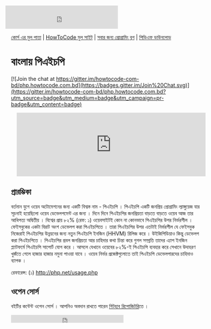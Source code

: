 <iframe src="https://www.facebook.com/plugins/likebox.php?href=https%3A%2F%2Fwww.facebook.com%2Fhowtocode.com.bd&amp;width&amp;height=62&amp;colorscheme=light&amp;show_faces=false&amp;header=false&amp;stream=false&amp;show_border=false&amp;appId=353725671441956" scrolling="no" frameborder="0" style="border:none; overflow:hidden; height:62px; margin-left:-15px;" allowTransparency="true"></iframe>

[কোর্স এর মুল পাতা](http://php.howtocode.com.bd/) | [HowToCode মুল সাইট](http://www.howtocode.com.bd/) | [সবার জন্য প্রোগ্রামিং ব্লগ](http://blog.howtocode.com.bd/) | [পিডিএফ ডাউনলোড](https://www.gitbook.com/download/pdf/book/howtocode-com-bd/-php)

# বাংলায় পিএইচপি

[![Join the chat at https://gitter.im/howtocode-com-bd/php.howtocode.com.bd](https://badges.gitter.im/Join%20Chat.svg)](https://gitter.im/howtocode-com-bd/php.howtocode.com.bd?utm_source=badge&utm_medium=badge&utm_campaign=pr-badge&utm_content=badge)


<iframe scrolling="auto" frameborder="0" style="border:none; overflow:hidden; height:170px; width:100%; margin-left: 15;" allowTransparency="true" src="http://api.howtocode.com.bd/contrib/php"></iframe> 


##  প্রারম্ভিকা
বর্তমান যুগে ওয়েব অটোমেশনের জন্য একটি বিশ্বস্ত নাম - পিএইচপি । পিএইচপি একটি জনপ্রিয় প্রোগ্রামিং ল্যাঙ্গুয়েজ যার সূচনাই হয়েছিলো ওয়েব ডেভেলপমেন্ট এর জন্য । দিনে দিনে পিএইচপির জনপ্রিয়তা বাড়তে বাড়তে ওয়েব আজ তার আধিপত্য অদ্বিতীয় । বিশ্বের প্রায় ৮২% (রেফ: ১) ওয়েবসাইটই কোন না কোনভাবে পিএইচপির উপর নির্ভরশীল । ফেইসবুকের একটা বিরাট অংশ ডেভেলপ করা পিএইচপিতে । তারা পিএইচপির উপর এতটাই নির্ভরশীল যে ফেইসবুক নিজেরাই পিএইচপির উন্নয়নের জন্য নতুন পিএইচপি ইনজিন (HHVM) রিলিজ করে । উইকিপিডিয়াও কিন্তু ডেভেলপ করা পিএইচপিতে । পিএইচপির প্রবল জনপ্রিয়তা আর চাহিদার কথা চিন্তা করে গুগল সম্প্রতি তাদের এ্যাপ ইনজিন প্ল্যাটফর্মে পিএইচপি সাপোর্ট যোগ করে । আসলে যেখানে ওয়েবের ৮২%-ই পিএইচপি ব্যবহার করে সেখানে উদাহরণ খুজঁতে গেলে হাজার হাজার নমুনা পাওয়া যাবে । ওয়েব নির্ভর প্রজেক্টগুলোতে তাই পিএইচপি ডেভেলপারদের চাহিদাও ব্যাপক ।

রেফারেন্স:
(১) <a href="http://php.net/usage.php">http://php.net/usage.php</a>


## ওপেন সোর্স

বইটির কন্টেন্ট ওপেন সোর্স । আপনিও অবদান রাখতে পারেন <a href="https://github.com/howtocode-com-bd/php.howtocode.com.bd">গিটহাব রিপোজিটরি</a>তে ।


<iframe src="https://www.facebook.com/plugins/like.php?href=http%3A%2F%2Fphp.howtocode.com.bd&amp;width&amp;layout=button_count&amp;action=like&amp;show_faces=false&amp;share=true&amp;height=21&amp;appId=353725671441956" scrolling="no" frameborder="0" style="border:none; overflow:hidden; height:21px;" allowTransparency="true"></iframe>
